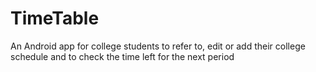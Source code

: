 # TimeTable
An Android app for college students to refer to, edit or add their college schedule and to check the time left for the next period
